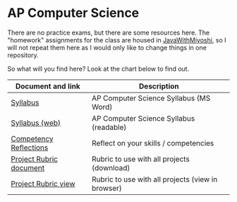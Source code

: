 # AP Computer Science

There are no practice exams, but there are some resources here.  The "homework" assignments for the class are housed in [JavaWithMiyoshi](https://github.com/MichaelTMiyoshi/JavaWithMiyoshi), so I will not repeat them here as I would only like to change things in one repository.

So what will you find here?  Look at the chart below to find out.

Document and link | Description
----------------- | -----------
[Syllabus](https://github.com/MichaelTMiyoshi/LearningWithMiyoshi/blob/main/AP_ComputerScience/2026APCSSyllabus.docx) | AP Computer Science Syllabus (MS Word)
[Syllabus (web)](https://github.com/MichaelTMiyoshi/LearningWithMiyoshi/blob/main/AP_ComputerScience/Syllabus.md) | AP Computer Science Syllabus (readable)
[Competency Reflections](https://github.com/MichaelTMiyoshi/LearningWithMiyoshi/blob/main/AP_ComputerScience/CompetenciesReflection-APComputerScience.docx) | Reflect on your skills / competencies
[Project Rubric document](https://github.com/MichaelTMiyoshi/LearningWithMiyoshi/blob/main/_CommonDocuments/Rubric-AdvancedDesignDoc.docx) | Rubric to use with all projects (download)
[Project Rubric view](https://github.com/MichaelTMiyoshi/LearningWithMiyoshi/blob/main/_CommonDocuments/Rubric-AdvancedDesignDoc.md) | Rubric to use with all projects (view in browser)
